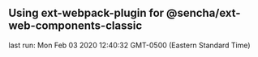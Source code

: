 ## Using ext-webpack-plugin for @sencha/ext-web-components-classic

last run: Mon Feb 03 2020 12:40:32 GMT-0500 (Eastern Standard Time)
